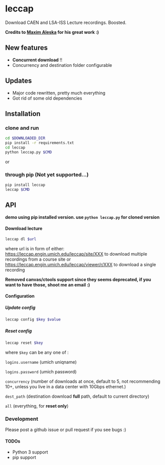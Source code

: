 # leccap
Download CAEN and LSA-ISS Lecture recordings. Boosted.

**Credits to [Maxim Aleska](https://github.com/maxim123/dleccap) for his great work :)**

## New features
* **Concurrent download** !!
* Concurrency and destination folder configurable

## Updates
* Major code rewritten, pretty much everything
* Got rid of some old dependencies

## Installation

### clone and run
```sh
cd $DOWNLOADED_DIR
pip install -r requirements.txt
cd leccap
python leccap.py $CMD
```
or

### through pip (Not yet supported...)
```sh
pip install leccap
leccap $CMD
```

## API 
**demo using pip installed version. use `python leccap.py` for cloned version**

#### Download lecture
```sh
leccap dl $url
```
where url is in form of either: 
https://leccap.engin.umich.edu/leccap/site/XXX to download multiple recordings from a course site or
https://leccap.engin.umich.edu/leccap/viewer/r/XXX to download a single recording

**Removed canvas/ctools support since they seems deprecated, if you want to have those, shoot me an email :)**

#### Configuration
##### Update config
```sh
leccap config $key $value
```
##### Reset config
 ```sh
 leccap reset $key
```
where `$key` can be any one of :

`logins.username` (umich uniqname)

`logins.password` (umich password)

`concurrency` (number of downloads at once, default to 5, not recommending 10+, unless you live in a data center with 10Gbps ethernet.) 

`dest_path` (destination download **full** path, default to current directory)

`all` (everything, for **reset only**)
 
 ### Development
 Please post a github issue or pull request if you see bugs :)

 #### TODOs
 * Python 3 support
 * pip support

